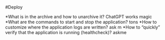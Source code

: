 #Deploy

*What is in the archive and how to unarchive it? ChatGPT works magic
*What are the commands to start and stop the application? tons
*How to customize where the application logs are written? ask m
*How to “quickly” verify that the application is running (healthcheck)? askme